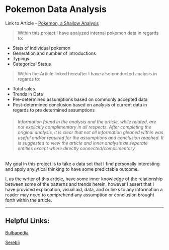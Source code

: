 # Pokemon Data Analysis

Link to Article - [Pokemon, a Shallow Analysis](https://medium.com/@lukazphelps/pok%C3%A9mon-the-best-seller-a-shallow-analysis-1176daa8b038)

> Within this project I have analyzed internal pokemon data in regards to:

- Stats of individual pokemon
- Generation and number of introductions
- Typings
- Categorical Status

> Within the Article linked hereafter I have also conducted analysis in regards to:

- Total sales
- Trends in Data
- Pre-determined assumptions based on commonly accepted data
- Post-determined conclusion based on analysis of current data in regards to pre determined assumptions

> ###### Information found in the analysis and the article, while related, are not explicitly complimentary in all respects. After completing the original analysis, it is clear that not all information gleaned within was useful and/or required for the assumptions and conclusion reached. It is suggested to view the article and inner analysis as seperate entities except where directly connected/complimentary.

My goal in this project is to take a data set that I find personally interesting and apply anylytical thinking to have some predictable outcome.

I, as the writer of this article, have some inner knowledge of the relationship between some of the patterns and trends herein, however I assert that I have provided explanation, visual aid, data, and or links to any information a reader may need to comprehend any assumption or conclusion brought forth within the article.

---

## Helpful Links:

[Bulbapedia](https://bulbapedia.bulbagarden.net/wiki/Main_Page)

[Serebii](https://www.serebii.net/)
